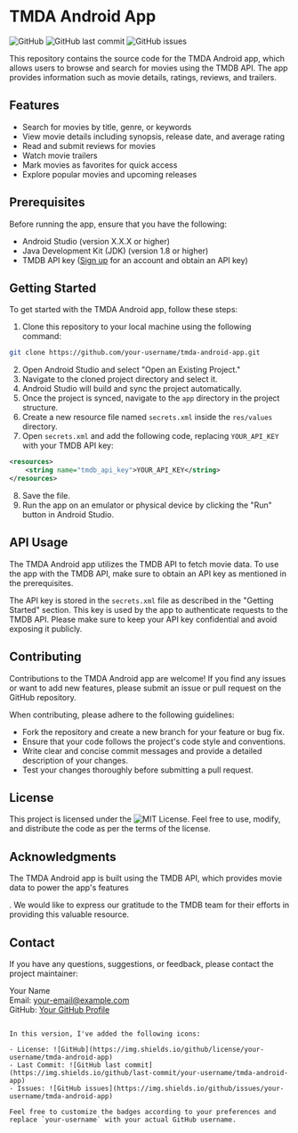 
# TMDA Android App

![GitHub](https://img.shields.io/github/license/Bit-Camp-IO/tmda-android-app)
![GitHub last commit](https://img.shields.io/github/last-commit/Bit-Camp-IO/tmda-android-app)
![GitHub issues](https://img.shields.io/github/issues/your-username/tmda-android-app)

This repository contains the source code for the TMDA Android app, which allows users to browse and search for movies using the TMDB API. The app provides information such as movie details, ratings, reviews, and trailers.

## Features

- Search for movies by title, genre, or keywords
- View movie details including synopsis, release date, and average rating
- Read and submit reviews for movies
- Watch movie trailers
- Mark movies as favorites for quick access
- Explore popular movies and upcoming releases

## Prerequisites

Before running the app, ensure that you have the following:

- Android Studio (version X.X.X or higher)
- Java Development Kit (JDK) (version 1.8 or higher)
- TMDB API key ([Sign up](https://www.themoviedb.org/documentation/api) for an account and obtain an API key)

## Getting Started

To get started with the TMDA Android app, follow these steps:

1. Clone this repository to your local machine using the following command:

```bash
git clone https://github.com/your-username/tmda-android-app.git
```

2. Open Android Studio and select "Open an Existing Project."
3. Navigate to the cloned project directory and select it.
4. Android Studio will build and sync the project automatically.
5. Once the project is synced, navigate to the `app` directory in the project structure.
6. Create a new resource file named `secrets.xml` inside the `res/values` directory.
7. Open `secrets.xml` and add the following code, replacing `YOUR_API_KEY` with your TMDB API key:

```xml
<resources>
    <string name="tmdb_api_key">YOUR_API_KEY</string>
</resources>
```

8. Save the file.
9. Run the app on an emulator or physical device by clicking the "Run" button in Android Studio.

## API Usage

The TMDA Android app utilizes the TMDB API to fetch movie data. To use the app with the TMDB API, make sure to obtain an API key as mentioned in the prerequisites.

The API key is stored in the `secrets.xml` file as described in the "Getting Started" section. This key is used by the app to authenticate requests to the TMDB API. Please make sure to keep your API key confidential and avoid exposing it publicly.

## Contributing

Contributions to the TMDA Android app are welcome! If you find any issues or want to add new features, please submit an issue or pull request on the GitHub repository.

When contributing, please adhere to the following guidelines:

- Fork the repository and create a new branch for your feature or bug fix.
- Ensure that your code follows the project's code style and conventions.
- Write clear and concise commit messages and provide a detailed description of your changes.
- Test your changes thoroughly before submitting a pull request.

## License

This project is licensed under the ![MIT License](https://img.shields.io/github/license/your-username/tmda-android-app). Feel free to use, modify, and distribute the code as per the terms of the license.

## Acknowledgments

The TMDA Android app is built using the TMDB API, which provides movie data to power the app's features

. We would like to express our gratitude to the TMDB team for their efforts in providing this valuable resource.

## Contact

If you have any questions, suggestions, or feedback, please contact the project maintainer:

Your Name\
Email: your-email@example.com\
GitHub: [Your GitHub Profile](https://github.com/your-username)
```

In this version, I've added the following icons:

- License: ![GitHub](https://img.shields.io/github/license/your-username/tmda-android-app)
- Last Commit: ![GitHub last commit](https://img.shields.io/github/last-commit/your-username/tmda-android-app)
- Issues: ![GitHub issues](https://img.shields.io/github/issues/your-username/tmda-android-app)

Feel free to customize the badges according to your preferences and replace `your-username` with your actual GitHub username.
